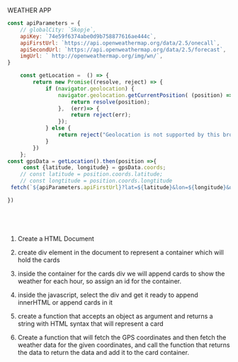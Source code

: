 WEATHER APP

```javascript
const apiParameters = {
    // globalCity: `Skopje`,
    apiKey: `74e59f6374abe0d9b758877616ae444c`,
    apiFirstUrl: `https://api.openweathermap.org/data/2.5/onecall`,
    apiSecondUrl: `https://api.openweathermap.org/data/2.5/forecast`,
    imgUrl: ` http://openweathermap.org/img/wn/`,
}

    const getLocation =  () => {
        return new Promise((resolve, reject) => {
            if (navigator.geolocation) {
                navigator.geolocation.getCurrentPosition( (position) =>{
                    return resolve(position);
                },  (err)=> {
                    return reject(err);
                });
            } else {
                return reject("Geolocation is not supported by this browser.");
            }
        })
    };
const gpsData = getLocation().then(position =>{
     const {latitude, longitude} = gpsData.coords;
    // const latitude = position.coords.latitude;
    // const longtitude = position.coords.longtitude
 fetch(`${apiParameters.apiFirstUrl}?lat=${latitude}&lon=${longitude}&units=metric&appid=${apiParameters.apiKey}&exclude=minutely`)

})






```

1. Create a HTML Document
2. create div element in the document to represent a container which will hold the cards
3. inside the container for the cards div we will append cards to show the weather for each hour, so assign an id for the container.

5. inside the javascript, select the div and get it ready to append innerHTML or append cards in it
6. create a function that accepts an object as argument and returns a string with HTML syntax that will represent a card

7. Create a function that will fetch the GPS coordinates and then fetch the weather data for the given coordinates, and call the function that returns the data to return the data and add it to the card container.


